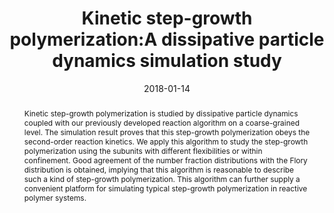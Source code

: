 ---
title: "Kinetic step-growth polymerization:A dissipative particle dynamics simulation study"
authors:
- Dan Xu
- Chun-Yan Ni
- 朱有亮
- Zhong-Yuan Lu
- Yao-Hong Xue
- Hong Liu
date: "2018-01-14"
doi: "10.1063/1.4999050"
publish_types: ["期刊文章"]
publication: "The Journal of Chemical Physics"
abstract: "Kinetic step-growth polymerization is studied by dissipative  particle dynamics coupled with our previously developed reaction  algorithm on a coarse-grained level. The simulation result proves that  this step-growth polymerization obeys the second-order reaction  kinetics. We apply this algorithm to study the step-growth  polymerization using the subunits with different flexibilities or within  confinement. Good agreement of the number fraction distributions with  the Flory distribution is obtained, implying that this algorithm is  reasonable to describe such a kind of step-growth polymerization. This  algorithm can further supply a convenient platform for simulating  typical step-growth polymerization in reactive polymer systems."
url_pdf: "https://pubs.aip.org/jcp/article/148/2/024901/196401/Kinetic-step-growth-polymerization-A-dissipative"
---